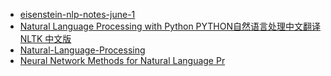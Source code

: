 - [eisenstein-nlp-notes-june-1](https://pan.baidu.com/s/1dQVulTCIDtxuki3mFX1brQ)
- [Natural Language Processing with Python  PYTHON自然语言处理中文翻译 NLTK 中文版](https://pan.baidu.com/s/17ZNqKiwHrsT04VaHmN3qpQ)
- [Natural-Language-Processing](https://pan.baidu.com/s/1iU3XzqpM0QEl952qDRLh9Q)
- [Neural Network Methods for Natural Language Pr](https://pan.baidu.com/s/1VpS2vn76cScIpxww0OafvQ)